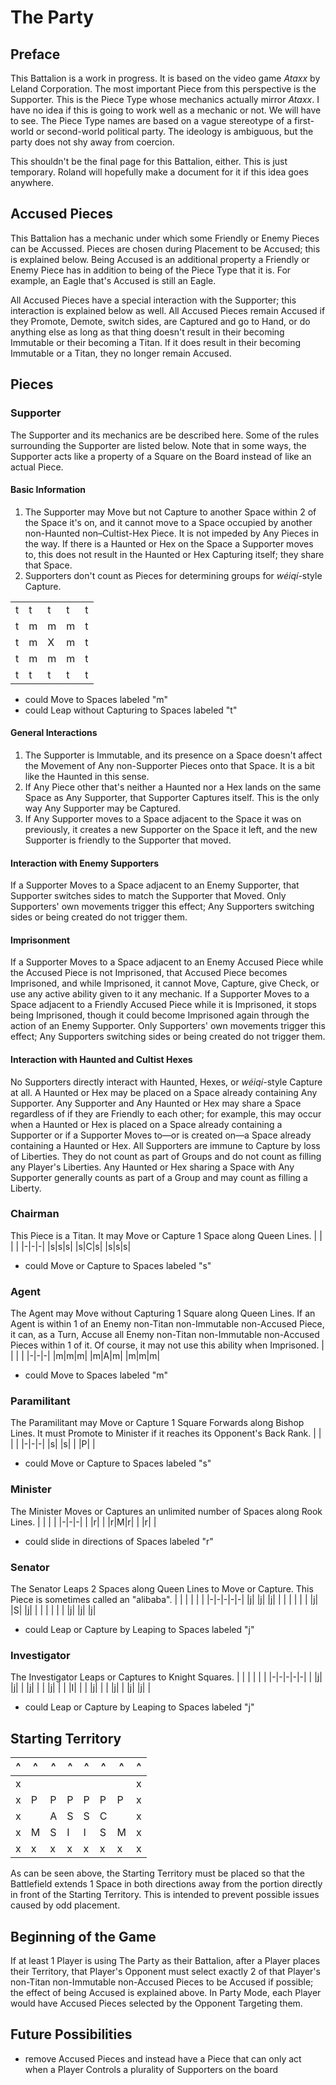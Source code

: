 # The Party
## Preface
This Battalion is a work in progress. It is based on the video game _Ataxx_ by Leland Corporation. The most important Piece from this perspective is the Supporter. This is the Piece Type whose mechanics actually mirror _Ataxx_. I have no idea if this is going to work well as a mechanic or not. We will have to see. The Piece Type names are based on a vague stereotype of a first-world or second-world political party. The ideology is ambiguous, but the party does not shy away from coercion.

This shouldn't be the final page for this Battalion, either. This is just temporary. Roland will hopefully make a document for it if this idea goes anywhere.
## Accused Pieces
This Battalion has a mechanic under which some Friendly or Enemy Pieces can be Accussed. Pieces are chosen during Placement to be Accused; this is explained below. Being Accused is an additional property a Friendly or Enemy Piece has in addition to being of the Piece Type that it is. For example, an Eagle that's Accused is still an Eagle.

All Accused Pieces have a special interaction with the Supporter; this interaction is explained below as well. All Accused Pieces remain Accused if they Promote, Demote, switch sides, are Captured and go to Hand, or do anything else as long as that thing doesn't result in their becoming Immutable or their becoming a Titan. If it does result in their becoming Immutable or a Titan, they no longer remain Accused.
## Pieces
### Supporter
The Supporter and its mechanics are be described here. Some of the rules surrounding the Supporter are listed below. Note that in some ways, the Supporter acts like a property of a Square on the Board instead of like an actual Piece.
#### Basic Information
1. The Supporter may Move but not Capture to another Space within 2 of the Space it's on, and it cannot move to a Space occupied by another non-Haunted non–Cultist-Hex Piece. It is not impeded by Any Pieces in the way. If there is a Haunted or Hex on the Space a Supporter moves to, this does not result in the Haunted or Hex Capturing itself; they share that Space.
2. Supporters don't count as Pieces for determining groups for _w&#233;iq&#237;_-style Capture.

| | | | | |
|-|-|-|-|-|
|t|t|t|t|t|
|t|m|m|m|t|
|t|m|X|m|t|
|t|m|m|m|t|
|t|t|t|t|t|
* could Move to Spaces labeled "m"
* could Leap without Capturing to Spaces labeled "t"
#### General Interactions
1. The Supporter is Immutable, and its presence on a Space doesn't affect the Movement of Any non-Supporter Pieces onto that Space. It is a bit like the Haunted in this sense.
2. If Any Piece other that's neither a Haunted nor a Hex lands on the same Space as Any Supporter, that Supporter Captures itself. This is the only way Any Supporter may be Captured.
3. If Any Supporter moves to a Space adjacent to the Space it was on previously, it creates a new Supporter on the Space it left, and the new Supporter is friendly to the Supporter that moved.
#### Interaction with Enemy Supporters
If a Supporter Moves to a Space adjacent to an Enemy Supporter, that Supporter switches sides to match the Supporter that Moved. Only Supporters' own movements trigger this effect; Any Supporters switching sides or being created do not trigger them.
#### Imprisonment
If a Supporter Moves to a Space adjacent to an Enemy Accused Piece while the Accused Piece is not Imprisoned, that Accused Piece becomes Imprisoned, and while Imprisoned, it cannot Move, Capture, give Check, or use any active ability given to it any mechanic. If a Supporter Moves to a Space adjacent to a Friendly Accused Piece while it is Imprisoned, it stops being Imprisoned, though it could become Imprisoned again through the action of an Enemy Supporter. Only Supporters' own movements trigger this effect; Any Supporters switching sides or being created do not trigger them.
#### Interaction with Haunted and Cultist Hexes
No Supporters directly interact with Haunted, Hexes, or _w&#233;iq&#237;_-style Capture at all. A Haunted or Hex may be placed on a Space already containing Any Supporter. Any Supporter and Any Haunted or Hex may share a Space regardless of if they are Friendly to each other; for example, this may occur when a Haunted or Hex is placed on a Space already containing a Supporter or if a Supporter Moves to—or is created on—a Space already containing a Haunted or Hex. All Supporters are immune to Capture by loss of Liberties. They do not count as part of Groups and do not count as filling any Player's Liberties. Any Haunted or Hex sharing a Space with Any Supporter generally counts as part of a Group and may count as filling a Liberty.
### Chairman
This Piece is a Titan. It may Move or Capture 1 Space along Queen Lines.
| | | |
|-|-|-|
|s|s|s|
|s|C|s|
|s|s|s|
* could Move or Capture to Spaces labeled "s"
### Agent
The Agent may Move without Capturing 1 Square along Queen Lines. If an Agent is within 1 of an Enemy non-Titan non-Immutable non-Accused Piece, it can, as a Turn, Accuse all Enemy non-Titan non-Immutable non-Accused Pieces within 1 of it. Of course, it may not use this ability when Imprisoned.
| | | |
|-|-|-|
|m|m|m|
|m|A|m|
|m|m|m|
* could Move to Spaces labeled "m"
### Paramilitant
The Paramilitant may Move or Capture 1 Square Forwards along Bishop Lines. It must Promote to Minister if it reaches its Opponent's Back Rank.
| | | |
|-|-|-|
|s| |s|
| |P| |
* could Move or Capture to Spaces labeled "s"
### Minister
The Minister Moves or Captures an unlimited number of Spaces along Rook Lines.
| | | |
|-|-|-|
| |r| |
|r|M|r|
| |r| |
* could slide in directions of Spaces labeled "r"
### Senator
The Senator Leaps 2 Spaces along Queen Lines to Move or Capture. This Piece is sometimes called an "alibaba".
| | | | | |
|-|-|-|-|-|
|j| |j| |j|
| | | | | |
|j| |S| |j|
| | | | | |
|j| |j| |j|
* could Leap or Capture by Leaping to Spaces labeled "j"
### Investigator
The Investigator Leaps or Captures to Knight Squares.
| | | | | |
|-|-|-|-|-|
| |j| |j| |
|j| | | |j|
| | |I| | |
|j| | | |j|
| |j| |j| |
* could Leap or Capture by Leaping to Spaces labeled "j"
## Starting Territory
|^|^|^|^|^|^|^|^|
|-|-|-|-|-|-|-|-|
|x| | | | | | |x|
|x|P|P|P|P|P|P|x|
|x| |A|S|S|C| |x|
|x|M|S|I|I|S|M|x|
|x|x|x|x|x|x|x|x|

As can be seen above, the Starting Territory must be placed so that the Battlefield extends 1 Space in both directions away from the portion directly in front of the Starting Territory. This is intended to prevent possible issues caused by odd placement.
## Beginning of the Game
If at least 1 Player is using The Party as their Battalion, after a Player places their Territory, that Player's Opponent must select exactly 2 of that Player's non-Titan non-Immutable non-Accused Pieces to be Accused if possible; the effect of being Accused is explained above. In Party Mode, each Player would have Accused Pieces selected by the Opponent Targeting them.
## Future Possibilities
* remove Accused Pieces and instead have a Piece that can only act when a Player Controls a plurality of Supporters on the board
